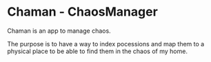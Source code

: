 # Chaman - ChaosManager

Chaman is an app to manage chaos.

The purpose is to have a way to index pocessions and map them to a physical place to be able to find them in the chaos of my home.


